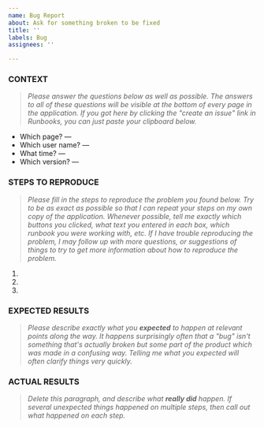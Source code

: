 ```yaml
---
name: Bug Report
about: Ask for something broken to be fixed
title: ''
labels: Bug
assignees: ''

---
```


### CONTEXT

> *Please answer the questions below as well as possible.  The answers to all of these questions will be visible at the bottom of every page in the application.  If you got here by clicking the "create an issue" link in Runbooks, you can just paste your clipboard below.*

* Which page? — 
* Which user name? — 
* What time? —
* Which version? — 

### STEPS TO REPRODUCE

> *Please fill in the steps to reproduce the problem you found below.  Try to be as exact as possible so that I can repeat your steps on my own copy of the application.  Whenever possible, tell me exactly which buttons you clicked, what text you entered in each box, which runbook you were working with, etc.  If I have trouble reproducing the problem, I may follow up with more questions, or suggestions of things to try to get more information about how to reproduce the problem.*

1. 
2. 
3. 

### EXPECTED RESULTS

> *Please describe exactly what you **expected** to happen at relevant points along the way.  It happens surprisingly often that a "bug" isn't something that's actually broken but some part of the product which was made in a confusing way.  Telling me what you expected will often clarify things very quickly.*



### ACTUAL RESULTS

> *Delete this paragraph, and describe what **really did** happen.  If several unexpected things happened on multiple steps, then call out what happened on each step.*

